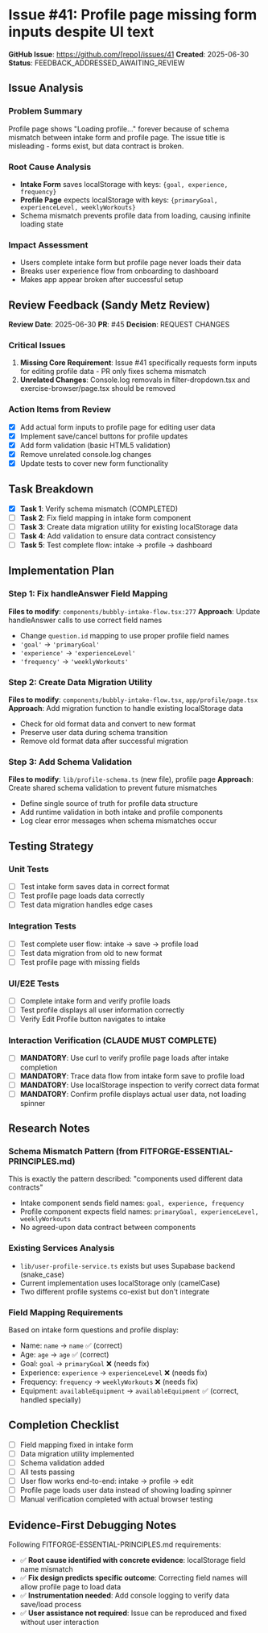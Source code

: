 # Issue #41: Profile page missing form inputs despite UI text

**GitHub Issue**: https://github.com/[repo]/issues/41
**Created**: 2025-06-30
**Status**: FEEDBACK_ADDRESSED_AWAITING_REVIEW

## Issue Analysis
### Problem Summary
Profile page shows "Loading profile..." forever because of schema mismatch between intake form and profile page. The issue title is misleading - forms exist, but data contract is broken.

### Root Cause Analysis  
- **Intake Form** saves localStorage with keys: `{goal, experience, frequency}`
- **Profile Page** expects localStorage with keys: `{primaryGoal, experienceLevel, weeklyWorkouts}`
- Schema mismatch prevents profile data from loading, causing infinite loading state

### Impact Assessment
- Users complete intake form but profile page never loads their data
- Breaks user experience flow from onboarding to dashboard
- Makes app appear broken after successful setup

## Review Feedback (Sandy Metz Review)
**Review Date**: 2025-06-30
**PR**: #45
**Decision**: REQUEST CHANGES

### Critical Issues
1. **Missing Core Requirement**: Issue #41 specifically requests form inputs for editing profile data - PR only fixes schema mismatch
2. **Unrelated Changes**: Console.log removals in filter-dropdown.tsx and exercise-browser/page.tsx should be removed

### Action Items from Review
- [x] Add actual form inputs to profile page for editing user data
- [x] Implement save/cancel buttons for profile updates
- [x] Add form validation (basic HTML5 validation)
- [x] Remove unrelated console.log changes
- [x] Update tests to cover new form functionality

## Task Breakdown
- [x] **Task 1**: Verify schema mismatch (COMPLETED)
- [ ] **Task 2**: Fix field mapping in intake form component  
- [ ] **Task 3**: Create data migration utility for existing localStorage data
- [ ] **Task 4**: Add validation to ensure data contract consistency
- [ ] **Task 5**: Test complete flow: intake → profile → dashboard

## Implementation Plan

### Step 1: Fix handleAnswer Field Mapping  
**Files to modify**: `components/bubbly-intake-flow.tsx:277`
**Approach**: Update handleAnswer calls to use correct field names
- Change `question.id` mapping to use proper profile field names
- `'goal'` → `'primaryGoal'`
- `'experience'` → `'experienceLevel'` 
- `'frequency'` → `'weeklyWorkouts'`

### Step 2: Create Data Migration Utility
**Files to modify**: `components/bubbly-intake-flow.tsx`, `app/profile/page.tsx`
**Approach**: Add migration function to handle existing localStorage data
- Check for old format data and convert to new format
- Preserve user data during schema transition
- Remove old format data after successful migration

### Step 3: Add Schema Validation
**Files to modify**: `lib/profile-schema.ts` (new file), profile page
**Approach**: Create shared schema validation to prevent future mismatches
- Define single source of truth for profile data structure
- Add runtime validation in both intake and profile components
- Log clear error messages when schema mismatches occur

## Testing Strategy

### Unit Tests
- [ ] Test intake form saves data in correct format
- [ ] Test profile page loads data correctly
- [ ] Test data migration handles edge cases

### Integration Tests  
- [ ] Test complete user flow: intake → save → profile load
- [ ] Test data migration from old to new format
- [ ] Test profile page with missing fields

### UI/E2E Tests
- [ ] Complete intake form and verify profile loads
- [ ] Test profile displays all user information correctly
- [ ] Verify Edit Profile button navigates to intake

### Interaction Verification (CLAUDE MUST COMPLETE)
- [ ] **MANDATORY**: Use curl to verify profile page loads after intake completion
- [ ] **MANDATORY**: Trace data flow from intake form save to profile load  
- [ ] **MANDATORY**: Use localStorage inspection to verify correct data format
- [ ] **MANDATORY**: Confirm profile displays actual user data, not loading spinner

## Research Notes

### Schema Mismatch Pattern (from FITFORGE-ESSENTIAL-PRINCIPLES.md)
This is exactly the pattern described: "components used different data contracts"
- Intake component sends field names: `goal, experience, frequency`
- Profile component expects field names: `primaryGoal, experienceLevel, weeklyWorkouts`
- No agreed-upon data contract between components

### Existing Services Analysis
- `lib/user-profile-service.ts` exists but uses Supabase backend (snake_case)
- Current implementation uses localStorage only (camelCase)
- Two different profile systems co-exist but don't integrate

### Field Mapping Requirements
Based on intake form questions and profile display:
- Name: `name` → `name` ✅ (correct)
- Age: `age` → `age` ✅ (correct)  
- Goal: `goal` → `primaryGoal` ❌ (needs fix)
- Experience: `experience` → `experienceLevel` ❌ (needs fix)
- Frequency: `frequency` → `weeklyWorkouts` ❌ (needs fix)
- Equipment: `availableEquipment` → `availableEquipment` ✅ (correct, handled specially)

## Completion Checklist
- [ ] Field mapping fixed in intake form
- [ ] Data migration utility implemented
- [ ] Schema validation added
- [ ] All tests passing
- [ ] User flow works end-to-end: intake → profile → edit
- [ ] Profile page loads user data instead of showing loading spinner
- [ ] Manual verification completed with actual browser testing

## Evidence-First Debugging Notes
Following FITFORGE-ESSENTIAL-PRINCIPLES.md requirements:
- ✅ **Root cause identified with concrete evidence**: localStorage field name mismatch
- ✅ **Fix design predicts specific outcome**: Correcting field names will allow profile page to load data
- ✅ **Instrumentation needed**: Add console logging to verify data save/load process
- ✅ **User assistance not required**: Issue can be reproduced and fixed without user interaction